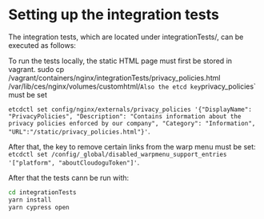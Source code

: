 # Setting up the integration tests

The integration tests, which are located under integrationTests/, can be executed as follows:

To run the tests locally, the static HTML page must first be stored in vagrant.
sudo cp /vagrant/containers/nginx/integrationTests/privacy_policies.html /var/lib/ces/nginx/volumes/customhtml/`
Also the etcd key `privacy_policies` must be set

`etcdctl set config/nginx/externals/privacy_policies '{"DisplayName": "PrivacyPolicies", "Description": "Contains information about the privacy policies enforced by our company", "Category": "Information", "URL":"/static/privacy_policies.html"}'`.

After that, the key to remove certain links from the warp menu must be set:
`etcdctl set /config/_global/disabled_warpmenu_support_entries '["platform", "aboutCloudoguToken"]'`.

After that the tests cann be run with:

```bash
cd integrationTests
yarn install
yarn cypress open
```
